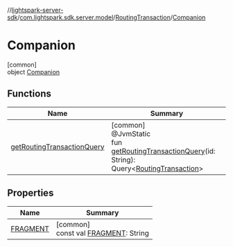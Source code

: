 //[lightspark-server-sdk](../../../../index.md)/[com.lightspark.sdk.server.model](../../index.md)/[RoutingTransaction](../index.md)/[Companion](index.md)

# Companion

[common]\
object [Companion](index.md)

## Functions

| Name | Summary |
|---|---|
| [getRoutingTransactionQuery](get-routing-transaction-query.md) | [common]<br>@JvmStatic<br>fun [getRoutingTransactionQuery](get-routing-transaction-query.md)(id: String): Query&lt;[RoutingTransaction](../index.md)&gt; |

## Properties

| Name | Summary |
|---|---|
| [FRAGMENT](-f-r-a-g-m-e-n-t.md) | [common]<br>const val [FRAGMENT](-f-r-a-g-m-e-n-t.md): String |
